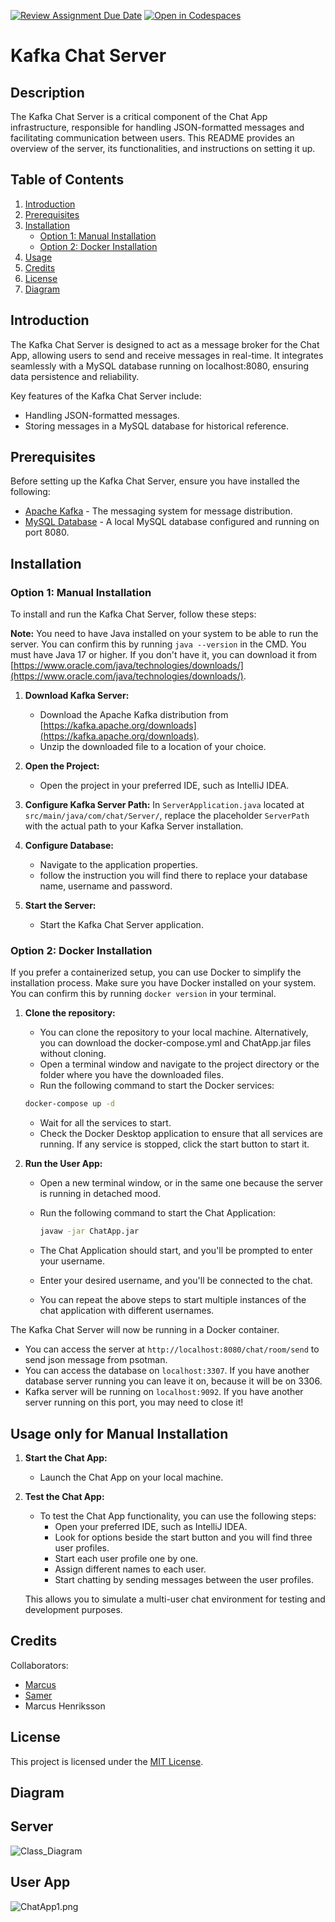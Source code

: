[![Review Assignment Due Date](https://classroom.github.com/assets/deadline-readme-button-24ddc0f5d75046c5622901739e7c5dd533143b0c8e959d652212380cedb1ea36.svg)](https://classroom.github.com/a/MYVtI0hB)
[![Open in Codespaces](https://classroom.github.com/assets/launch-codespace-7f7980b617ed060a017424585567c406b6ee15c891e84e1186181d67ecf80aa0.svg)](https://classroom.github.com/open-in-codespaces?assignment_repo_id=11360346)

# Kafka Chat Server

## Description

The Kafka Chat Server is a critical component of the Chat App infrastructure, 
responsible for handling JSON-formatted messages and facilitating communication between users. 
This README provides an overview of the server, its functionalities, and instructions on setting it up.
## Table of Contents 

1. [Introduction](#introduction)
2. [Prerequisites](#prerequisites)
3. [Installation](#installation)
    - [Option 1: Manual Installation](#option-1-manual-installation)
    - [Option 2: Docker Installation](#option-2-docker-installation)
4. [Usage](#usage)
5. [Credits](#Credits)
6. [License](#license)
7. [Diagram](#diagram)

## Introduction

The Kafka Chat Server is designed to act as a message broker for the Chat App, 
allowing users to send and receive messages in real-time. 
It integrates seamlessly with a MySQL database running on localhost:8080, 
ensuring data persistence and reliability.

Key features of the Kafka Chat Server include:

- Handling JSON-formatted messages.
- Storing messages in a MySQL database for historical reference.


## Prerequisites

Before setting up the Kafka Chat Server, ensure you have installed the following:

- [Apache Kafka](https://kafka.apache.org/) - The messaging system for message distribution.
- [MySQL Database](https://www.mysql.com/) - A local MySQL database configured and running on port 8080.


## Installation

### Option 1: Manual Installation

To install and run the Kafka Chat Server, follow these steps:

**Note:** You need to have Java installed on your system to be able to run the server. 
You can confirm this by running `java --version` in the CMD. You must have Java 17 or higher. 
If you don't have it, you can download it from 
[https://www.oracle.com/java/technologies/downloads/](https://www.oracle.com/java/technologies/downloads/).


1. **Download Kafka Server:**
    - Download the Apache Kafka distribution from [https://kafka.apache.org/downloads](https://kafka.apache.org/downloads).
    - Unzip the downloaded file to a location of your choice.

2. **Open the Project:**
    - Open the project in your preferred IDE, such as IntelliJ IDEA.

3. **Configure Kafka Server Path:**
   In `ServerApplication.java` located at `src/main/java/com/chat/Server/`, replace the placeholder `ServerPath` with the actual path to your Kafka Server installation.

4. **Configure Database:**
    - Navigate to the application properties.
    - follow the instruction you will find there to replace your database name, username and password.

5. **Start the Server:**
    - Start the Kafka Chat Server application.

### Option 2: Docker Installation

If you prefer a containerized setup, you can use Docker to simplify the installation process.
Make sure you have Docker installed on your system. You can confirm this by running `docker version` in your terminal.

1. **Clone the repository:**
    - You can clone the repository to your local machine. Alternatively, you can download the docker-compose.yml and ChatApp.jar files without cloning.
    - Open a terminal window and navigate to the project directory or the folder where you have the downloaded files.
    - Run the following command to start the Docker services:

     ```bash
     docker-compose up -d
     ```

   - Wait for all the services to start.
   - Check the Docker Desktop application to ensure that all services are running. If any service is stopped, click the start button to start it.


2. **Run the User App:**
   - Open a new terminal window, or in the same one because the server is running in detached mood.
   - Run the following command to start the Chat Application:

     ```bash
     javaw -jar ChatApp.jar
     ```

   - The Chat Application should start, and you'll be prompted to enter your username.
   - Enter your desired username, and you'll be connected to the chat.
   - You can repeat the above steps to start multiple instances of the chat application with different usernames.


The Kafka Chat Server will now be running in a Docker container.
- You can access the server at `http://localhost:8080/chat/room/send` to send json message from psotman.
- You can access the database on `localhost:3307`. If you have another database server running you can leave it on, because it will be on 3306.
- Kafka server will be running on `localhost:9092`. If you have another server running on this port, you may need to close it!

## Usage only for Manual Installation

1. **Start the Chat App:**
   - Launch the Chat App on your local machine.

2. **Test the Chat App:**
   - To test the Chat App functionality, you can use the following steps:
      - Open your preferred IDE, such as IntelliJ IDEA.
      - Look for options beside the start button and you will find three user profiles.
      - Start each user profile one by one.
      - Assign different names to each user.
      - Start chatting by sending messages between the user profiles.

   This allows you to simulate a multi-user chat environment for testing and development purposes.


## Credits

Collaborators:
- [Marcus](https://github.com/marcusjobb)
- [Samer](https://github.com/Samer-Ismael)
- Marcus Henriksson

## License

This project is licensed under the [MIT License](https://choosealicense.com/licenses/mit/).

## Diagram
## Server

![Class_Diagram](Diagram%20and%20rapport%2FServer.png)
## User App

![ChatApp1.png](Diagram%20and%20rapport%2FChatApp1.png)
